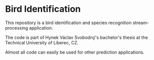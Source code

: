 # Bird Identification

This repository is a bird identification and species recognition stream-processing application.

The code is part of Hynek Václav Svobodný's bachelor's thesis at the Technical University of Liberec, CZ.

Almost all code can easily be used for other prediction applications.
